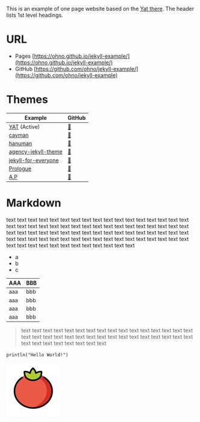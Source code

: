This is an example of one page website based on the [Yat there](https://github.com/jeffreytse/jekyll-theme-yat). The header lists 1st level headings.

# URL

- Pages  [https://ohno.github.io/jekyll-example/](https://ohno.github.io/jekyll-example/)
- GitHub [https://github.com/ohno/jekyll-example/](https://github.com/ohno/jekyll-example)

# Themes

| Example | GitHub |
| ------- | ------ |
| [YAT](https://jeffreytse.github.io/jekyll-theme-yat/) (Active)      | [🔗](https://github.com/jeffreytse/jekyll-theme-yat/)      |
| [cayman](https://pages-themes.github.io/cayman/)                    | [🔗](https://github.com/pages-themes/cayman)               |
| [hanuman](https://samanyougarg.github.io/hanuman/)                  | [🔗](https://github.com/samanyougarg/hanuman/)             |
| [agency-jekyll-theme](https://y7kim.github.io/agency-jekyll-theme/) | [🔗](https://github.com/y7kim/agency-jekyll-theme)         |
| [jekyll-for-everyone](https://jekyll-for-everyone.github.io/)       | [🔗](https://github.com/melvinchng/jekyll-for-everyone)    |
| [Prologue](https://chrisbobbe.github.io/jekyll-theme-prologue/)     | [🔗](https://github.com/chrisbobbe/jekyll-theme-prologue/) |
| [A.P](https://www.kssim.com/ap/)                                    | [🔗](https://github.com/kssim/ap)                          |

# Markdown

text text text text text text text text text text text text text text text text text text text text text text text text text text text text text text text text text text text text text text text text text text text text text text text text text text text text text text text text text text text text text text text text text text text text text text text text text text text text text text text text

- a
- b
- c

| AAA | BBB |
| --- | --- |
| aaa | bbb |
| aaa | bbb |
| aaa | bbb |
| aaa | bbb |

> text text text text text text text text text text text text text text text text text text text text text text text text text text text text text text text text text text text text text text text text

```julia:example
println("Hello World!")
```

![](./favicon.svg)

